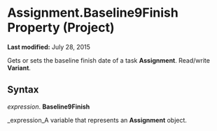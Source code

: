 
# Assignment.Baseline9Finish Property (Project)

 **Last modified:** July 28, 2015

Gets or sets the baseline finish date of a task  **Assignment**. Read/write  **Variant**.

## Syntax

 _expression_. **Baseline9Finish**

 _expression_A variable that represents an  **Assignment** object.

